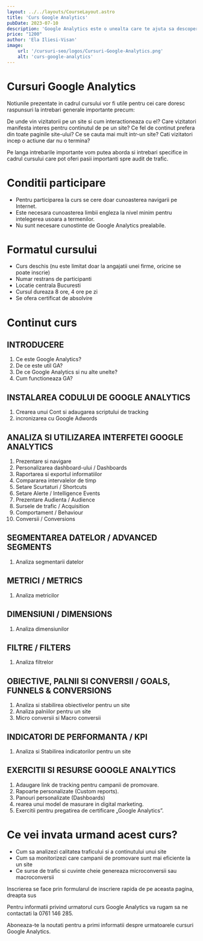 ```yaml
---
layout: ../../layouts/CourseLayout.astro
title: 'Curs Google Analytics'
pubDate: 2023-07-10
description: 'Google Analytics este o unealta care te ajuta sa descoperi datele importante legate de vizitatorii unui site. Acest curs este destinat persoanelor care doresc sa afle informatiile de baza in analiza web a datelor dar si celor care vor sa foloseasca functiile avansate ale platformei. Unealta Google Analytics este una din cele mai avansate in materie de monitorizare a traficului unui site.'
price: "1200"
author: 'Ela Iliesi-Visan'
image:
    url: '/cursuri-seo/logos/Cursuri-Google-Analytics.png'
    alt: 'curs-google-analytics'
---
```


# Cursuri Google Analytics
Notiunile prezentate in cadrul cursului vor fi utile pentru cei care doresc raspunsuri la intrebari generale importante precum:

De unde vin vizitatorii pe un site si cum interactioneaza cu el?
Care vizitatori manifesta interes pentru continutul de pe un site?
Ce fel de continut prefera din toate paginile site-ului?
Ce se cauta mai mult intr-un site?
Cati vizitatori incep o actiune dar nu o termina?

Pe langa intrebarile importante vom putea aborda si intrebari specifice in cadrul cursului care pot oferi pasii importanti spre audit de trafic.

# Conditii participare
- Pentru participarea la curs se cere doar cunoasterea navigarii pe Internet.
- Este necesara cunoasterea limbii engleza la nivel minim pentru intelegerea usoara a termenilor.
- Nu sunt necesare cunostinte de Google Analytics prealabile.

# Formatul cursului
- Curs deschis (nu este limitat doar la angajatii unei firme, oricine se poate inscrie)
- Numar restrans de participanti
- Locatie centrala Bucuresti
- Cursul dureaza 8 ore, 4 ore pe zi
- Se ofera certificat de absolvire

# Continut curs

## INTRODUCERE

1. Ce este Google Analytics?
2. De ce este util GA?
3. De ce Google Analytics si nu alte unelte?
4. Cum functioneaza GA?

## INSTALAREA CODULUI DE GOOGLE ANALYTICS

1. Crearea unui Cont si adaugarea scriptului de tracking
2. incronizarea cu Google Adwords

## ANALIZA SI UTILIZAREA INTERFETEI GOOGLE ANALYTICS

1. Prezentare si navigare
2. Personalizarea dashboard-ului / Dashboards
3. Raportarea si exportul informatiilor
4. Compararea intervalelor de timp
5. Setare Scurtaturi / Shortcuts
6. Setare Alerte / Intelligence Events
7. Prezentare Audienta / Audience
8. Sursele de trafic / Acquisition
9. Comportament / Behaviour
10. Conversii / Conversions

##  SEGMENTAREA DATELOR / ADVANCED SEGMENTS
1. Analiza segmentarii datelor

## METRICI / METRICS
1. Analiza metricilor

## DIMENSIUNI / DIMENSIONS
1. Analiza dimensiunilor

## FILTRE / FILTERS
1. Analiza filtrelor

## OBIECTIVE, PALNII SI CONVERSII / GOALS, FUNNELS & CONVERSIONS
1. Analiza si stabilirea obiectivelor pentru un site
2. Analiza palniilor pentru un site
3. Micro conversii si Macro conversii

## INDICATORI DE PERFORMANTA / KPI
1. Analiza si Stabilirea indicatorilor pentru un site

## EXERCITII SI RESURSE GOOGLE ANALYTICS
1. Adaugare link de tracking pentru campanii de promovare.
2. Rapoarte personalizate (Custom reports).
3. Panouri personalizate (Dashboards)
4. rearea unui model de masurare in digital marketing.
5. Exercitii pentru pregatirea de certificare „Google Analytics”.

# Ce vei invata urmand acest curs?

- Cum sa analizezi calitatea traficului si a continutului unui site
- Cum sa monitorizezi care campanii de promovare sunt mai eficiente la un site
- Ce surse de trafic si cuvinte cheie genereaza microconversii sau macroconversii

Inscrierea se face prin formularul de inscriere rapida de pe aceasta pagina, dreapta sus

Pentru informatii privind urmatorul curs Google Analytics va rugam sa ne contactati la 0761 146 285.

Aboneaza-te la noutati pentru a primi informatii despre urmatoarele cursuri Google Analytics.